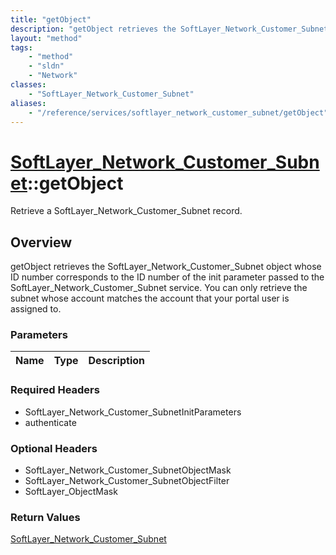 ```yaml
---
title: "getObject"
description: "getObject retrieves the SoftLayer_Network_Customer_Subnet object whose ID number corresponds to the ID number of the ini... "
layout: "method"
tags:
    - "method"
    - "sldn"
    - "Network"
classes:
    - "SoftLayer_Network_Customer_Subnet"
aliases:
    - "/reference/services/softlayer_network_customer_subnet/getObject"
---
```

# [SoftLayer_Network_Customer_Subnet](/reference/services/SoftLayer_Network_Customer_Subnet)::getObject

Retrieve a SoftLayer_Network_Customer_Subnet record.


## Overview 
getObject retrieves the SoftLayer_Network_Customer_Subnet object whose ID number corresponds to the ID number of the init parameter passed to the SoftLayer_Network_Customer_Subnet service. You can only retrieve the subnet whose account matches the account that your portal user is assigned to. 

### Parameters 
|Name | Type | Description |
| --- | --- | --- |


### Required Headers
* SoftLayer_Network_Customer_SubnetInitParameters
* authenticate

### Optional Headers
* SoftLayer_Network_Customer_SubnetObjectMask
* SoftLayer_Network_Customer_SubnetObjectFilter
* SoftLayer_ObjectMask

### Return Values
<a href='/reference/datatypes/SoftLayer_Network_Customer_Subnet'>SoftLayer_Network_Customer_Subnet </a>

